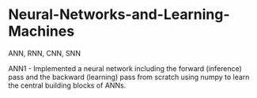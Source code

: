 # Neural-Networks-and-Learning-Machines
ANN, RNN, CNN, SNN

ANN1 - Implemented a neural network including the forward (inference) pass and the backward (learning) pass from scratch using numpy to learn the central building blocks of ANNs.
